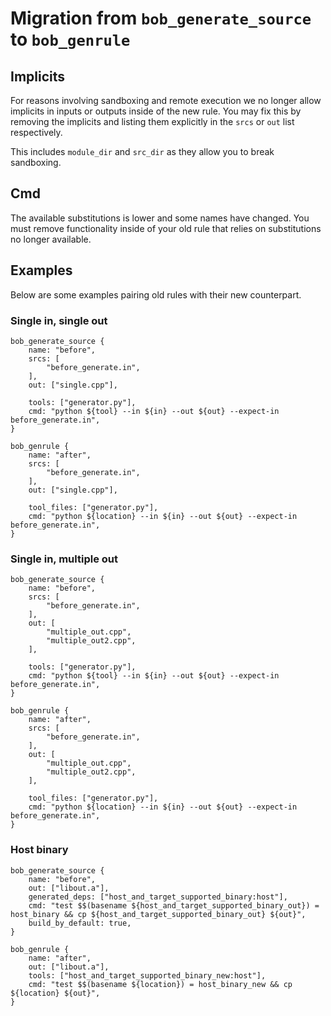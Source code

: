 # Migration from `bob_generate_source` to `bob_genrule`

## Implicits

For reasons involving sandboxing and remote execution we no longer allow
implicits in inputs or outputs inside of the new rule. You may fix this by removing
the implicits and listing them explicitly in the `srcs` or `out` list respectively.

This includes `module_dir` and `src_dir` as they allow you to break sandboxing.

## Cmd

The available substitutions is lower and some names have changed. You must remove functionality
inside of your old rule that relies on substitutions no longer available.

## Examples

Below are some examples pairing old rules with their new counterpart.

### Single in, single out

```bp
bob_generate_source {
    name: "before",
    srcs: [
        "before_generate.in",
    ],
    out: ["single.cpp"],

    tools: ["generator.py"],
    cmd: "python ${tool} --in ${in} --out ${out} --expect-in before_generate.in",
}

bob_genrule {
    name: "after",
    srcs: [
        "before_generate.in",
    ],
    out: ["single.cpp"],

    tool_files: ["generator.py"],
    cmd: "python ${location} --in ${in} --out ${out} --expect-in before_generate.in",
}
```

### Single in, multiple out

```bp
bob_generate_source {
    name: "before",
    srcs: [
        "before_generate.in",
    ],
    out: [
        "multiple_out.cpp",
        "multiple_out2.cpp",
    ],

    tools: ["generator.py"],
    cmd: "python ${tool} --in ${in} --out ${out} --expect-in before_generate.in",
}

bob_genrule {
    name: "after",
    srcs: [
        "before_generate.in",
    ],
    out: [
        "multiple_out.cpp",
        "multiple_out2.cpp",
    ],

    tool_files: ["generator.py"],
    cmd: "python ${location} --in ${in} --out ${out} --expect-in before_generate.in",
}
```

### Host binary

```bp
bob_generate_source {
    name: "before",
    out: ["libout.a"],
    generated_deps: ["host_and_target_supported_binary:host"],
    cmd: "test $$(basename ${host_and_target_supported_binary_out}) = host_binary && cp ${host_and_target_supported_binary_out} ${out}",
    build_by_default: true,
}

bob_genrule {
    name: "after",
    out: ["libout.a"],
    tools: ["host_and_target_supported_binary_new:host"],
    cmd: "test $$(basename ${location}) = host_binary_new && cp ${location} ${out}",
}
```
